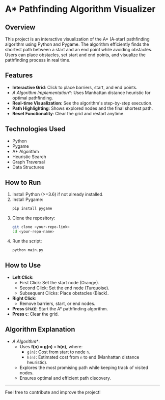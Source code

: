# A* Pathfinding Algorithm Visualizer

## Overview
This project is an interactive visualization of the A* (A-star) pathfinding algorithm using Python and Pygame. The algorithm efficiently finds the shortest path between a start and an end point while avoiding obstacles. Users can place obstacles, set start and end points, and visualize the pathfinding process in real time.

## Features
- **Interactive Grid**: Click to place barriers, start, and end points.
- **A* Algorithm Implementation**: Uses Manhattan distance heuristic for optimal pathfinding.
- **Real-time Visualization**: See the algorithm's step-by-step execution.
- **Path Highlighting**: Shows explored nodes and the final shortest path.
- **Reset Functionality**: Clear the grid and restart anytime.

## Technologies Used
- Python
- Pygame
- A* Algorithm
- Heuristic Search
- Graph Traversal
- Data Structures

## How to Run
1. Install Python (>=3.6) if not already installed.
2. Install Pygame:
   ```bash
   pip install pygame
   ```
3. Clone the repository:
   ```bash
   git clone <your-repo-link>
   cd <your-repo-name>
   ```
4. Run the script:
   ```bash
   python main.py
   ```

## How to Use
- **Left Click**:
  - First Click: Set the start node (Orange).
  - Second Click: Set the end node (Turquoise).
  - Subsequent Clicks: Place obstacles (Black).
- **Right Click**:
  - Remove barriers, start, or end nodes.
- **Press `SPACE`**: Start the A* pathfinding algorithm.
- **Press `C`**: Clear the grid.

## Algorithm Explanation
- **A* Algorithm**:
  - Uses **f(n) = g(n) + h(n)**, where:
    - `g(n)`: Cost from start to node `n`.
    - `h(n)`: Estimated cost from `n` to end (Manhattan distance heuristic).
  - Explores the most promising path while keeping track of visited nodes.
  - Ensures optimal and efficient path discovery.

---
Feel free to contribute and improve the project!

